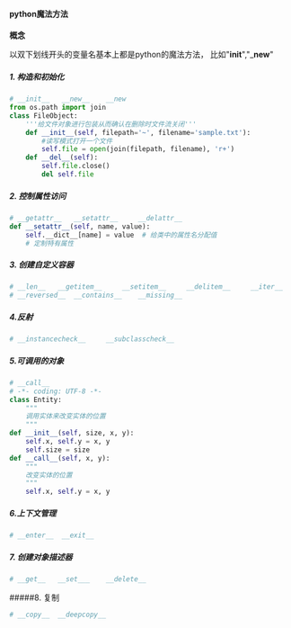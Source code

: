 #### python魔法方法

**概念**

以双下划线开头的变量名基本上都是python的魔法方法， 比如"__init__","___new__\"

##### 1. 构造和初始化

```python
# __init__	 __new__	__new 
from os.path import join 
class FileObject: 
    '''给文件对象进行包装从而确认在删除时文件流关闭'''
    def __init__(self, filepath='~', filename='sample.txt'): 
        #读写模式打开一个文件 
        self.file = open(join(filepath, filename), 'r+') 
    def __del__(self): 
        self.file.close() 
        del self.file
```



##### 2. 控制属性访问

```python
# __getattr__ 	__setattr__ 	__delattr__
def __setattr__(self, name, value): 
    self.__dict__[name] = value  # 给类中的属性名分配值 
    # 定制特有属性
```



##### 3. 创建自定义容器

```python
# __len__	__getitem__		__setitem__		__delitem__ 	__iter__
# __reversed__ 	__contains__	__missing__
```



##### 4.反射

```python
# __instancecheck__  	__subclasscheck__
```



##### 5.可调用的对象

```python
# __call__
# -*- coding: UTF-8 -*- 
class Entity: 
    """ 
    调用实体来改变实体的位置 
    """
def __init__(self, size, x, y): 
    self.x, self.y = x, y 
    self.size = size 
def __call__(self, x, y): 
    """ 
    改变实体的位置 
    """
    self.x, self.y = x, y
```



##### 6.上下文管理

```python
# __enter__  __exit__
```



##### 7. 创建对象描述器

```python
# __get__	__set___	__delete__
```



#####8. 复制

```python
# __copy__  __deepcopy__
```

